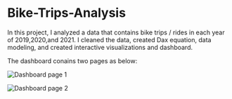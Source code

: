 # Bike-Trips-Analysis
In this project, I analyzed a data that contains bike trips / rides in each year of 2019,2020,and 2021. I cleaned the data, created Dax equation, data modeling, and created interactive visualizations and dashboard. 

The dashboard conains two pages as below:

![Dashboard page 1](https://github.com/AseelMal/Bike-Trips-Analysis/assets/156844897/e7ca05b4-c9f1-4baf-8d0e-c94ab6d08d03)


![Dashboard page 2](https://github.com/AseelMal/Bike-Trips-Analysis/assets/156844897/78eb6164-b4dd-4baf-9b32-4783e3ad6416)

